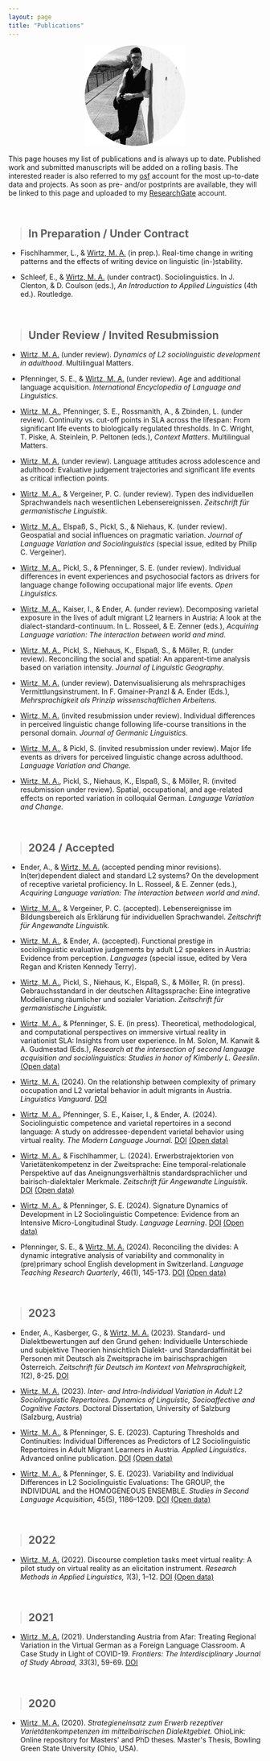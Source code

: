 ```yaml
---
layout: page
title: "Publications"
---
```


<p align="center">
  <img width="200" height="200" src="/images/PublicationsPhoto.png">
</p>

This page houses my list of publications and is always up to date. Published work and submitted manuscripts will be added on a rolling basis. The interested reader is also referred to my [osf](https://osf.io/gn4m7/) account for the most up-to-date data and projects. As soon as pre- and/or postprints are available, they will be linked to this page and uploaded to my [ResearchGate](https://www.researchgate.net/profile/Mason-Wirtz) account.  

<br>

> ## In Preparation / Under Contract

* Fischlhammer, L., & <u>Wirtz, M. A.</u> (in prep.). Real-time change in writing patterns and the effects of writing device on linguistic (in-)stability.

* Schleef, E., & <u>Wirtz, M. A.</u> (under contract). Sociolinguistics. In J. Clenton, & D. Coulson (eds.), *An Introduction to Applied Linguistics* (4th ed.). Routledge.

<br>


> ## Under Review / Invited Resubmission

* <u>Wirtz, M. A.</u> (under review). *Dynamics of L2 sociolinguistic development in adulthood*. Multilingual Matters.

* Pfenninger, S. E., & <u>Wirtz, M. A.</u> (under review). Age and additional language acquisition. *International Encyclopedia of Language and Linguistics*.

* <u>Wirtz, M. A.</u>, Pfenninger, S. E., Rossmanith, A., & Zbinden, L. (under review). Continuity vs. cut-off points in SLA across the lifespan: From significant life events to biologically regulated thresholds. In C. Wright, T. Piske, A. Steinlein, P. Peltonen (eds.), *Context Matters*. Multilingual Matters. 

* <u>Wirtz, M. A.</u> (under review). Language attitudes across adolescence and adulthood: Evaluative judgement trajectories and significant life events as critical inflection points.

* <u>Wirtz, M. A.</u>, & Vergeiner, P. C. (under review). Typen des individuellen Sprachwandels nach wesentlichen Lebensereignissen. *Zeitschrift für germanistische Linguistik*.

* <u>Wirtz, M. A.</u>, Elspaß, S., Pickl, S., & Niehaus, K. (under review). Geospatial and social influences on pragmatic variation. *Journal of Language Variation and Sociolinguistics* (special issue, edited by Philip C. Vergeiner).

* <u>Wirtz, M. A.</u>, Pickl, S., & Pfenninger, S. E. (under review). Individual differences in event experiences and psychosocial factors as drivers for language change following occupational major life events. *Open Linguistics.*

* <u>Wirtz, M. A.</u>, Kaiser, I., & Ender, A. (under review). Decomposing varietal exposure in the lives of adult migrant L2 learners in Austria: A look at the dialect-standard-continuum. In L. Rosseel, & E. Zenner (eds.), *Acquiring Language variation: The interaction between world and mind*.

* <u>Wirtz, M. A.</u>, Pickl, S., Niehaus, K., Elspaß, S., & Möller, R. (under review). Reconciling the social and spatial: An apparent-time analysis based on variation intensity. *Journal of Linguistic Geography.*

* <u>Wirtz, M. A.</u> (under review). Datenvisualisierung als mehrsprachiges Vermittlungsinstrument. In F. Gmainer-Pranzl & A. Ender (Eds.), *Mehrsprachigkeit als Prinzip wissenschaftlichen Arbeitens*.

* <u>Wirtz, M. A.</u> (invited resubmission under review). Individual differences in perceived linguistic change following life-course transitions in the personal domain. *Journal of Germanic Linguistics.*

* <u>Wirtz, M. A.</u>, & Pickl, S. (invited resubmission under review). Major life events as drivers for perceived linguistic change across adulthood. *Language Variation and Change.*

* <u>Wirtz, M. A.</u>, Pickl, S., Niehaus, K., Elspaß, S., & Möller, R. (invited resubmission under review). Spatial, occupational, and age-related effects on reported variation in colloquial German. *Language Variation and Change.*

<br>


> ## 2024 / Accepted

* Ender, A., & <u>Wirtz, M. A.</u> (accepted pending minor revisions). In(ter)dependent dialect and standard L2 systems? On the development of receptive varietal proficiency. In L. Rosseel, & E. Zenner (eds.), *Acquiring Language variation: The interaction between world and mind*.

* <u>Wirtz, M. A.</u>, & Vergeiner, P. C. (accepted). Lebensereignisse im Bildungsbereich als Erklärung für individuellen Sprachwandel. *Zeitschrift für Angewandte Linguistik.*

* <u>Wirtz, M. A.</u>, & Ender, A. (accepted). Functional prestige in sociolinguistic evaluative judgements by adult L2 speakers in Austria: Evidence from perception. *Languages* (special issue, edited by Vera Regan and Kristen Kennedy Terry).

* <u>Wirtz, M. A.</u>, Pickl, S., Niehaus, K., Elspaß, S., & Möller, R. (in press). Gebrauchsstandard in der deutschen Alltagssprache: Eine integrative Modellierung räumlicher und sozialer Variation. *Zeitschrift für germanistische Linguistik.*

* <u>Wirtz, M. A.</u>, & Pfenninger, S. E. (in press). Theoretical, methodological, and computational perspectives on immersive virtual reality in variationist SLA: Insights from user experience. In M. Solon, M. Kanwit & A. Gudmestad (Eds.), *Research at the intersection of second language acquisition and sociolinguistics: Studies in honor of Kimberly L. Geeslin*. [(Open data)](https://osf.io/sbtae/)

* <u>Wirtz, M. A.</u> (2024). On the relationship between complexity of primary occupation and L2 varietal behavior in adult migrants in Austria. *Linguistics Vanguard.* [DOI](https://doi.org/10.1515/lingvan-2023-0069)

* <u>Wirtz, M. A.</u>, Pfenninger, S. E., Kaiser, I., & Ender, A. (2024). Sociolinguistic competence and varietal repertoires in a second language: A study on addressee-dependent varietal behavior using virtual reality. *The Modern Language Journal.* [DOI](https://doi.org/10.1111/modl.12918) [(Open data)](https://osf.io/myhgw/)

* <u>Wirtz, M. A.</u>, & Fischlhammer, L. (2024). Erwerbstrajektorien von Varietätenkompetenz in der Zweitsprache: Eine temporal-relationale Perspektive auf das Aneignungsverhältnis standardsprachlicher und bairisch-dialektaler Merkmale. *Zeitschrift für Angewandte Linguistik.* [DOI](https://doi.org/10.1515/zfal-2024-2006) [(Open data)](https://osf.io/s9nf2/)

* <u>Wirtz, M. A.</u>, & Pfenninger, S. E. (2024). Signature Dynamics of Development in L2 Sociolinguistic Competence: Evidence from an Intensive Micro-Longitudinal Study. *Language Learning*. [DOI](https://doi.org/10.1111/lang.12634) [(Open data)](https://osf.io/w4n62/)

* Pfenninger, S. E., & <u>Wirtz, M. A.</u> (2024). Reconciling the divides: A dynamic integrative analysis of variability and commonality in (pre)primary school English development in Switzerland. *Language Teaching Research Quarterly*, 46(1), 145-173. [DOI](https://eurokd.com/doi/10.32038/ltrq.2024.39.11) [(Open data)](https://osf.io/purk9/?view_only=13823b26ff744bd593c4c9d404e0ed8c)


<br>

> ## 2023

* Ender, A., Kasberger, G., & <u>Wirtz, M. A.</u> (2023). Standard- und Dialektbewertungen auf den Grund gehen: Individuelle Unterschiede und subjektive Theorien hinsichtlich Dialekt- und Standardaffinität bei Personen mit Deutsch als Zweitsprache im bairischsprachigen Österreich. *Zeitschrift für Deutsch im Kontext von Mehrsprachigkeit, 1*(2), 8-25. [DOI](https://www.vr-elibrary.de/doi/abs/10.14220/odaf.2023.39.1.8)

* <u>Wirtz, M. A.</u> (2023). *Inter- and Intra-Individual Variation in Adult L2 Sociolinguistic Repertoires. Dynamics of Linguistic, Socioaffective and Cognitive Factors.* Doctoral Dissertation, University of Salzburg (Salzburg, Austria)

* <u>Wirtz, M. A.</u>, & Pfenninger, S. E. (2023). Capturing Thresholds and Continuities: Individual Differences as Predictors of L2 Sociolinguistic Repertoires in Adult Migrant Learners in Austria. *Applied Linguistics*. Advanced online publication. [DOI](10.1093/applin/amad055) [(Open data)](https://osf.io/xmw3f/)

* <u>Wirtz, M. A.</u>, & Pfenninger, S. E. (2023). Variability and Individual Differences in L2 Sociolinguistic Evaluations: The GROUP, the INDIVIDUAL and the HOMOGENEOUS ENSEMBLE. *Studies in Second Language Acquisition*, 45(5), 1186–1209. [DOI](https://doi.org/10.1017/S0272263123000177) [(Open data)](https://osf.io/yrqn6/)


<br>

> ## 2022

* <u>Wirtz, M. A.</u> (2022). Discourse completion tasks meet virtual reality: A pilot study on virtual reality as an elicitation instrument. *Research Methods in Applied Linguistics, 1*(3), 1–12. [DOI](https://www.sciencedirect.com/science/article/pii/S277276612200026X) [(Open data)](https://osf.io/ebcdf/)


<br>

> ## 2021

* <u>Wirtz, M. A.</u> (2021). Understanding Austria from Afar: Treating Regional Variation in the Virtual German as a Foreign Language Classroom. A Case Study in Light of COVID-19. *Frontiers: The Interdisciplinary Journal of Study Abroad, 33*(3), 59-69. [DOI](https://frontiersjournal.org/index.php/Frontiers/article/view/548/474)


<br>

> ## 2020

* <u>Wirtz, M. A.</u> (2020). *Strategieneinsatz zum Erwerb rezeptiver Varietätenkompetenzen im mittelbairischen Dialektgebiet.* OhioLink: Online repository for Masters' and PhD theses. Master's Thesis, Bowling Green State University (Ohio, USA).








